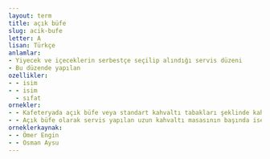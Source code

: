 ```yaml
---
layout: term
title: açık büfe
slug: acik-bufe
letter: A
lisan: Türkçe
anlamlar:
- Yiyecek ve içeceklerin serbestçe seçilip alındığı servis düzeni
- Bu düzende yapılan
ozellikler:
- - isim
- - isim
  - sıfat
ornekler:
- - Kafeteryada açık büfe veya standart kahvaltı tabakları şeklinde kahvaltı sunumları ile karşılaşıyoruz.
- - Açık büfe olarak servis yapılan uzun kahvaltı masasının başında ise kumru gibi sevişip koklaşan iki âşık tabaklarını doldurmakla meşguldü.
orneklerkaynak:
- - Ömer Engin
- - Osman Aysu
---
```

